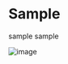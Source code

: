# Sample
sample
sample

![image](https://github.com/yaswanthmedisetti/Sample/assets/155810198/a4a88673-6549-49c8-8059-d8d5e546690b)
